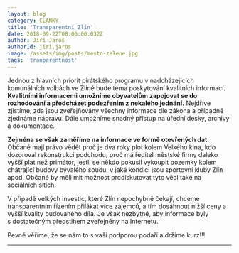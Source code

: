 ```yaml
---
layout: blog
category: CLANKY
title: 'Transparentní Zlín'
date: 2018-09-22T08:06:00.032Z
author: Jiří Jaroš
authorId: jiri.jaros
image: /assets/img/posts/mesto-zelene.jpg   
tags: 'tranparentnost'
---
```


Jednou z hlavních priorit pirátského programu v nadcházejících komunálních volbách ve Zlíně bude
téma poskytování kvalitních informací. **Kvalitními informacemi umožníme obyvatelům zapojovat se
do rozhodování a předcházet podezřením z nekalého jednání.** Nejdříve zjistíme, zda jsou
zveřejňovány všechny informace dle zákona a případně zjednáme nápravu. Dále umožníme snadný
přístup na úřední desky, archivy a dokumentace.

**Zejména se však zaměříme na informace ve formě otevřených dat.** Občané mají právo vědět proč je
dva roky plot kolem Velkého kina, kdo dozoroval rekonstrukci podchodu, proč má ředitel městské
firmy daleko vyšší plat než primátor, jestli se někdo pokusil vykoupit pozemky kolem chátrající
budovy bývalého soudu, v jaké kondici jsou sportovní kluby Zlín apod. Občané by měli mít možnost
prodiskutovat tyto věci také na sociálních sítích.

V případě velkých investic, které Zlín nepochybně čekají, chceme transparentním řízením přilákat více
zájemců, a tím dosáhnout nižší ceny a vyšší kvality budovaného díla. Je však nezbytné, aby informace
byly s dostatečným předstihem zveřejněny na Internetu.

Pevně věříme, že se nám to s vaší podporou podaří a držíme kurz!!!



- - -
